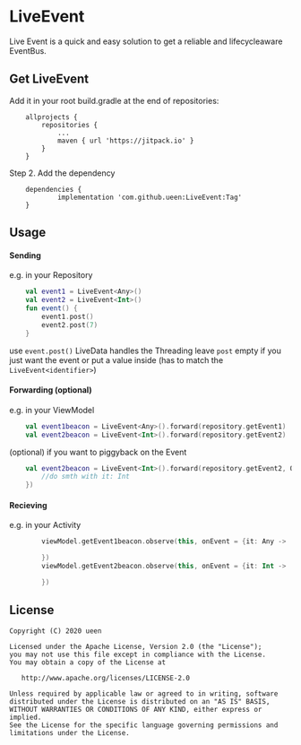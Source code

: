 # LiveEvent
Live Event is a quick and easy solution to get a reliable and lifecycleaware EventBus.

## Get LiveEvent
Add it in your root build.gradle at the end of repositories:
```
	allprojects {
		repositories {
			...
			maven { url 'https://jitpack.io' }
		}
	}
```
Step 2. Add the dependency
```
	dependencies {
	        implementation 'com.github.ueen:LiveEvent:Tag'
	}
```

## Usage

#### Sending
e.g. in your Repository

```kotlin
    val event1 = LiveEvent<Any>()
    val event2 = LiveEvent<Int>()
    fun event() {
        event1.post()
        event2.post(7)
    }
```
use ```event.post()``` LiveData handles the Threading
leave ```post``` empty if you just want the event or put a value inside (has to match the ```LiveEvent<identifier>```)

#### Forwarding (optional)
e.g. in your ViewModel

```kotlin
    val event1beacon = LiveEvent<Any>().forward(repository.getEvent1)
    val event2beacon = LiveEvent<Int>().forward(repository.getEvent2)
```

(optional) if you want to piggyback on the Event

```kotlin
    val event2beacon = LiveEvent<Int>().forward(repository.getEvent2, Observer { it: Int ->
        //do smth with it: Int
    })
```

#### Recieving
e.g. in your Activity

```kotlin
        viewModel.getEvent1beacon.observe(this, onEvent = {it: Any ->

        })
        viewModel.getEvent2beacon.observe(this, onEvent = {it: Int ->

        })
```

License
-------

    Copyright (C) 2020 ueen

    Licensed under the Apache License, Version 2.0 (the "License");
    you may not use this file except in compliance with the License.
    You may obtain a copy of the License at

       http://www.apache.org/licenses/LICENSE-2.0

    Unless required by applicable law or agreed to in writing, software
    distributed under the License is distributed on an "AS IS" BASIS,
    WITHOUT WARRANTIES OR CONDITIONS OF ANY KIND, either express or implied.
    See the License for the specific language governing permissions and
    limitations under the License.
